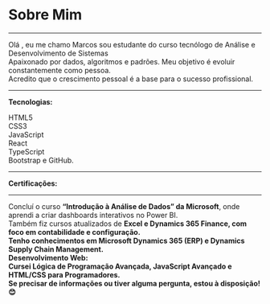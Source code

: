 <h1>Sobre Mim</h1>  
<hr>
  <p>Olá , eu me chamo Marcos  sou estudante do curso tecnólogo de Análise e Desenvolvimento de Sistemas<br>
  Apaixonado por dados, algoritmos e padrões. Meu objetivo é evoluir constantemente como pessoa.<br>
  Acredito que o crescimento pessoal é a base para o sucesso profissional.</p>
<hr>
<strong>Tecnologias:</strong>
<p>HTML5<br> 
CSS3<br> 
JavaScript<br>
React<br>
TypeScript<br> 
Bootstrap e GitHub.</p>
<hr>
<strong>Certificações:</strong>
<hr>
<p>Concluí o curso <strong>“Introdução à Análise de Dados” da Microsoft</strong>, onde aprendi a criar dashboards interativos no Power BI.<br>
Também fiz cursos atualizados de <strong>Excel e Dynamics 365 Finance, com foco em contabilidade e configuração.<br>
Tenho conhecimentos em Microsoft Dynamics 365 (ERP) e Dynamics Supply Chain Management.<br>
Desenvolvimento Web:<br>
Cursei Lógica de Programação Avançada, JavaScript Avançado e HTML/CSS para Programadores.<br>
Se precisar de  informações ou tiver alguma pergunta, estou à disposição! 😊</p>
